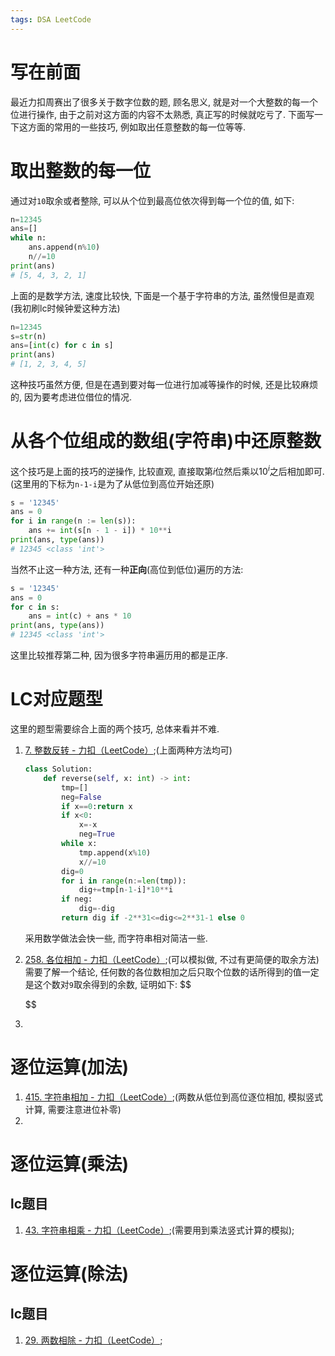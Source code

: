 ```yaml
---
tags: DSA LeetCode
---
```


# 写在前面

最近力扣周赛出了很多关于数字位数的题, 顾名思义, 就是对一个大整数的每一个位进行操作, 由于之前对这方面的内容不太熟悉, 真正写的时候就吃亏了. 下面写一下这方面的常用的一些技巧, 例如取出任意整数的每一位等等.



# 取出整数的每一位

通过对`10`取余或者整除, 可以从个位到最高位依次得到每一个位的值, 如下:

```python
n=12345
ans=[]
while n:
    ans.append(n%10)
    n//=10
print(ans)
# [5, 4, 3, 2, 1]
```

上面的是数学方法, 速度比较快, 下面是一个基于字符串的方法, 虽然慢但是直观(我初刷lc时候钟爱这种方法)

```python
n=12345
s=str(n)
ans=[int(c) for c in s]
print(ans)
# [1, 2, 3, 4, 5]
```

这种技巧虽然方便, 但是在遇到要对每一位进行加减等操作的时候, 还是比较麻烦的, 因为要考虑进位借位的情况.



# 从各个位组成的数组(字符串)中还原整数

这个技巧是上面的技巧的逆操作, 比较直观, 直接取第$i$位然后乘以$10^i$之后相加即可.(这里用的下标为`n-1-i`是为了从低位到高位开始还原)

```python
s = '12345'
ans = 0
for i in range(n := len(s)):
    ans += int(s[n - 1 - i]) * 10**i
print(ans, type(ans))
# 12345 <class 'int'>
```

当然不止这一种方法, 还有一种**正向**(高位到低位)遍历的方法:

```python
s = '12345'
ans = 0
for c in s:
    ans = int(c) + ans * 10
print(ans, type(ans))
# 12345 <class 'int'>
```

这里比较推荐第二种, 因为很多字符串遍历用的都是正序. 

# LC对应题型

这里的题型需要综合上面的两个技巧, 总体来看并不难.

1.   [7. 整数反转 - 力扣（LeetCode）](https://leetcode.cn/problems/reverse-integer/);(上面两种方法均可)

     ```python
     class Solution:
         def reverse(self, x: int) -> int:
             tmp=[]
             neg=False
             if x==0:return x
             if x<0:
                 x=-x
                 neg=True
             while x:
                 tmp.append(x%10)
                 x//=10
             dig=0
             for i in range(n:=len(tmp)):
                 dig+=tmp[n-1-i]*10**i
             if neg:
                 dig=-dig
             return dig if -2**31<=dig<=2**31-1 else 0
     ```

     采用数学做法会快一些, 而字符串相对简洁一些.

2.   [258. 各位相加 - 力扣（LeetCode）](https://leetcode.cn/problems/add-digits/);(可以模拟做, 不过有更简便的取余方法)
     需要了解一个结论, 任何数的各位数相加之后只取个位数的话所得到的值一定是这个数对`9`取余得到的余数, 证明如下:
     $$
     
     $$
     
3.   



# 逐位运算(加法)



1.   [415. 字符串相加 - 力扣（LeetCode）](https://leetcode.cn/problems/add-strings/);(两数从低位到高位逐位相加, 模拟竖式计算, 需要注意进位补零)
2.   

# 逐位运算(乘法)







## lc题目

1.   [43. 字符串相乘 - 力扣（LeetCode）](https://leetcode.cn/problems/multiply-strings/);(需要用到乘法竖式计算的模拟);

# 逐位运算(除法)









## lc题目

1.   [29. 两数相除 - 力扣（LeetCode）](https://leetcode.cn/problems/divide-two-integers/);